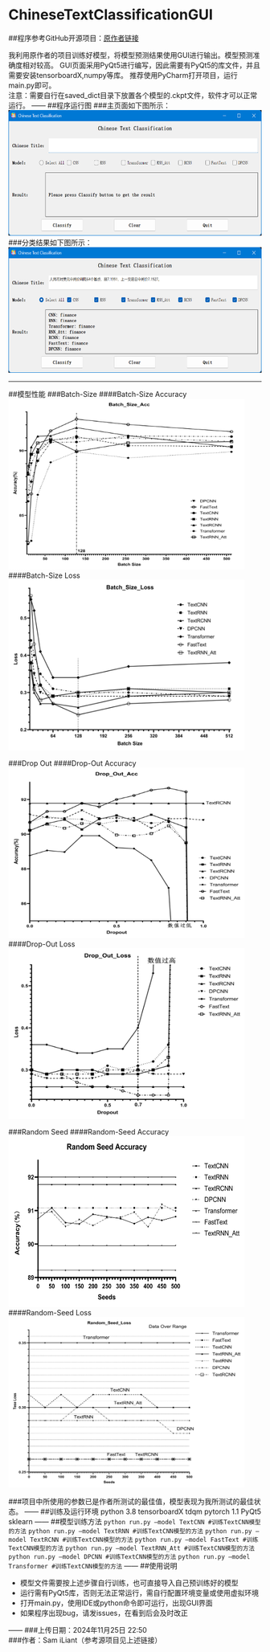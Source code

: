 # ChineseTextClassificationGUI
##程序参考GitHub开源项目：<a href=“https://github.com/649453932/Chinese-Text-Classification-Pytorch” title=“原作者链接”>原作者链接</a>

我利用原作者的项目训练好模型，将模型预测结果使用GUI进行输出。模型预测准确度相对较高。
GUI页面采用PyQt5进行编写，因此需要有PyQt5的库文件，并且需要安装tensorboardX,numpy等库。
推荐使用PyCharm打开项目，运行main.py即可。
</br>
注意：需要自行在saved_dict目录下放置各个模型的.ckpt文件，软件才可以正常运行。
——
##程序运行图
###主页面如下图所示：
</br>
<img src="Graphs/main Window.png" alt="Main Window" width=600px height=250px>
###分类结果如下图所示：
</br>
<img src="Graphs/Classify.png" alt="Classify" width=600px height=250px>
<hr>
##模型性能
###Batch-Size
####Batch-Size Accuracy
<img src="Graphs/Batch_Size_Acc.png" alt="Batch_Size_Acc" width=470px height=340px>
####Batch-Size Loss
<img src="Graphs/Batch_Size_Loss.png" alt="Batch_Size_Loss" width=470px height=340px>

###Drop Out
####Drop-Out Accuracy
<img src="Graphs/Drop_Out_Acc.png" alt="Batch_Size_Acc" width=470px height=340px>
####Drop-Out Loss
<img src="Graphs/Drop_Out_Loss.png" alt="Batch_Size_Loss" width=470px height=340px>

###Random Seed
####Random-Seed Accuracy
<img src="Graphs/Random_Seed_Acc.png" alt="Batch_Size_Acc" width=470px height=340px>
####Random-Seed Loss
<img src="Graphs/Random_Seed_Loss.png" alt="Batch_Size_Loss" width=470px height=340px>

###项目中所使用的参数已是作者所测试的最佳值，模型表现为我所测试的最佳状态。
——
##训练及运行环境
python 3.8
tensorboardX
tdqm
pytorch 1.1
PyQt5
sklearn
——
##模型训练方法
`python run.py —model TextCNN #训练TextCNN模型的方法`
`python run.py —model TextRNN #训练TextCNN模型的方法`
`python run.py —model TextRCNN #训练TextCNN模型的方法`
`python run.py —model FastText #训练TextCNN模型的方法`
`python run.py —model TextRNN_Att #训练TextCNN模型的方法`
`python run.py —model DPCNN #训练TextCNN模型的方法`
`python run.py —model Transformer #训练TextCNN模型的方法`
——
##使用说明
<ul>
<li>模型文件需要按上述步骤自行训练，也可直接导入自己预训练好的模型</li>
<li>运行需有PyQt5库，否则无法正常运行，需自行配置环境变量或使用虚拟环境</li>
<li>打开main.py，使用IDE或python命令即可运行，出现GUI界面</li>
<li>如果程序出现bug，请发issues，在看到后会及时改正</li>
</ul>
——
###上传日期：2024年11月25日 22:50
</br>
###作者：Sam iLiant（参考源项目见上述链接）
